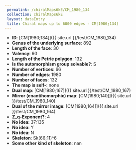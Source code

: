 ```yaml
--- 
 permalink: /chiralMaps6kE/CM_1980_134 
 collection: chiralMaps6kE
 layout: dataEntry
 title: Chiral maps up to 6000 edges - CM[1980;134]
---
```


- **ID**: [CM[1980;134]]({{ site.url }}/test/CM_1980_134)
- **Genus of the underlying surface**: 892
- **Length of the face**: 30
- **Valency**: 60
- **Length of the Petrie polygon**: 132
- **Is the automorphism group solvable?**: S
- **Number of vertices**: 66
- **Number of edges**: 1980
- **Number of faces**: 132
- **The map is self-**: none
- **Dual map**: [CM[1980;167]]({{ site.url }}/test/CM_1980_167)
- **Mirror (enantihomorphic) map**: [CM[1980;140]]({{ site.url }}/test/CM_1980_140)
- **Dual of the mirror image**: [CM[1980;164]]({{ site.url }}/test/CM_1980_164)
- **Z_q-Exponent?**: 4
- **No idea**:  37:135
- **No idea**: Y
- **No idea**: N
- **Skeleton**: Sk(66;11)^6
- **Some other kind of skeleton**: nan
